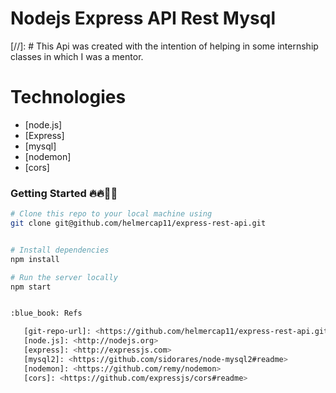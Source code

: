 # Nodejs Express API Rest Mysql

[//]:  # This Api was created with the intention of helping in some internship classes in which I was a mentor.

# Technologies

* [node.js]
* [Express]
* [mysql]
* [nodemon]
* [cors]

### Getting Started 🔥🔥🚀🚀

```sh
# Clone this repo to your local machine using
git clone git@github.com/helmercap11/express-rest-api.git


# Install dependencies
npm install

# Run the server locally
npm start


:blue_book: Refs

   [git-repo-url]: <https://github.com/helmercap11/express-rest-api.git>
   [node.js]: <http://nodejs.org>
   [express]: <http://expressjs.com>
   [mysql2]: <https://github.com/sidorares/node-mysql2#readme>
   [nodemon]: <https://github.com/remy/nodemon>
   [cors]: <https://github.com/expressjs/cors#readme>